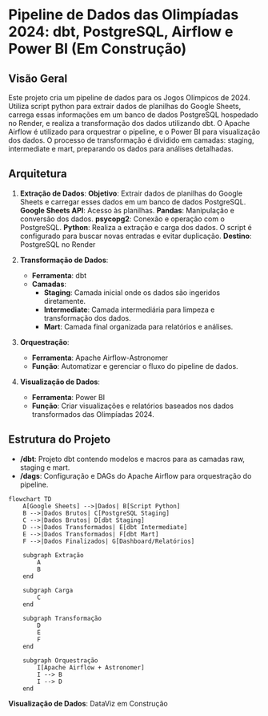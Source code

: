 # Pipeline de Dados das Olimpíadas 2024: dbt, PostgreSQL, Airflow e Power BI (Em Construção)

## Visão Geral

Este projeto cria um pipeline de dados para os Jogos Olímpicos de 2024. Utiliza script python para extrair dados de planilhas do Google Sheets, carrega essas informações em um banco de dados PostgreSQL hospedado no Render, e realiza a transformação dos dados utilizando dbt. O Apache Airflow é utilizado para orquestrar o pipeline, e o Power BI para visualização dos dados. O processo de transformação é dividido em camadas: staging, intermediate e mart, preparando os dados para análises detalhadas.

## Arquitetura

1. **Extração de Dados**:
**Objetivo**: Extrair dados de planilhas do Google Sheets e carregar esses dados em um banco de dados PostgreSQL.
**Google Sheets API**: Acesso às planilhas.
**Pandas**: Manipulação e conversão dos dados.
**psycopg2**: Conexão e operação com o PostgreSQL.
**Python**: Realiza a extração e carga dos dados. O script é configurado para buscar novas entradas e evitar duplicação.
**Destino**: PostgreSQL no Render

2. **Transformação de Dados**:
   - **Ferramenta**: dbt
   - **Camadas**:
     - **Staging**: Camada inicial onde os dados são ingeridos diretamente.
     - **Intermediate**: Camada intermediária para limpeza e transformação dos dados.
     - **Mart**: Camada final organizada para relatórios e análises.

3. **Orquestração**:
   - **Ferramenta**: Apache Airflow-Astronomer
   - **Função**: Automatizar e gerenciar o fluxo do pipeline de dados.

4. **Visualização de Dados**:
   - **Ferramenta**: Power BI
   - **Função**: Criar visualizações e relatórios baseados nos dados transformados das Olimpíadas 2024.

## Estrutura do Projeto

- **/dbt**: Projeto dbt contendo modelos e macros para as camadas raw, staging e mart.
- **/dags**: Configuração e DAGs do Apache Airflow para orquestração do pipeline.

```mermaid
flowchart TD
    A[Google Sheets] -->|Dados| B[Script Python]
    B -->|Dados Brutos| C[PostgreSQL Staging]
    C -->|Dados Brutos| D[dbt Staging]
    D -->|Dados Transformados| E[dbt Intermediate]
    E -->|Dados Transformados| F[dbt Mart]
    F -->|Dados Finalizados| G[Dashboard/Relatórios]

    subgraph Extração
        A
        B
    end

    subgraph Carga
        C
    end

    subgraph Transformação
        D
        E
        F
    end

    subgraph Orquestração
        I[Apache Airflow + Astronomer]
        I --> B
        I --> D
    end

```
**Visualização de Dados**: DataViz em Construção


